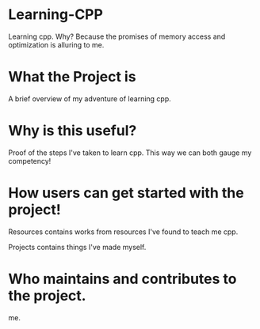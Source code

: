 # Learning-CPP
Learning cpp. Why? Because the promises of memory access and optimization is alluring to me.


# What the Project is
A brief overview of my adventure of learning cpp. 

# Why is this useful?
Proof of the steps I've taken to learn cpp. This way we can both gauge my competency! 

# How users can get started with the project!
Resources contains works from resources I've found to teach me cpp.

Projects contains things I've made myself.

# Who maintains and contributes to the project.
me.
